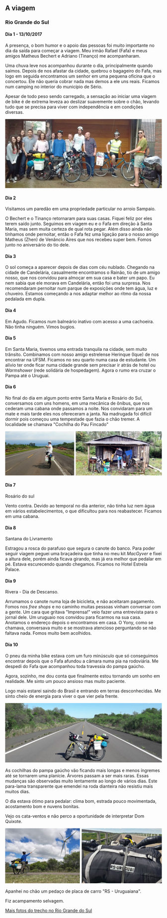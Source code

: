 
## A viagem

### Rio Grande do Sul

#### Dia 1 - 13/10/2017

A presença, o bom humor e o apoio das pessoas foi muito importante no dia da saída para começar a viagem.
Meu irmão Rafael (Fafa) e meus amigos Matheus Bechert e Adriano (Tinanço) me acompanharam.

Uma chuva leve nos acompanhou durante o dia, principalmente quando saímos. 
Depois de nos afastar da cidade, quebrou o bagageiro do Fafa, mas logo em seguida encontramos um senhor em uma pequena oficina que o concertou.
Ele não queria cobrar nada mas demos a ele uns reais.
Ficamos num camping no interior do município de Sério.

Apesar de todo peso sendo carregado, a sensação ao iniciar uma viagem de bike é de extrema leveza ao deslizar suavemente sobre o chão, levando tudo que se precisa para viver com independência e em condições diversas.

![despedida](./assets/saida.jpg)

#### Dia 2

Visitamos um paredão em uma propriedade particular no arroio Sampaio. 

O Bechert e o Tinanço retornaram para suas casas.
Fiquei feliz por eles terem saído junto.
Seguimos em viagem eu e o Fafa em direção à Santa Maria, mas sem muita certeza de qual rota pegar.
Além disso ainda não tínhamos onde pernoitar, então o Fafa fez uma ligação para o nosso amigo Matheus (Zhen) de Venâncio Aires que nos recebeu super bem.
Fomos junto no aniversário do tio dele.

#### Dia 3

O sol começa a aparecer depois de dias com céu nublado.
Chegando na cidade de Candelária, casualmente encontramos o Rainão, tio de um amigo nosso, que nos convidou para almoçar em sua casa e bater um papo.
Eu nem sabia que ele morava em Candelária, então foi uma surpresa.
Nos recomendaram pernoitar num parque de exposições onde tem água, luz e chuveiro.
Estamos começando a nos adaptar melhor ao ritmo da nossa pedalada em dupla.

#### Dia 4 

Em Agudo.
Ficamos num balneário inativo com acesso a uma cachoeira.
Não tinha ninguém.
Vimos bugios. 

#### Dia 5

Em Santa Maria, tivemos uma entrada tranquila na cidade, sem muito trânsito.
Combinamos com nosso amigo estrelense Herinque (Ique) de nos encontrar na UFSM.
Ficamos no seu quarto numa casa de estudante.
Um alívio ter onde ficar numa cidade grande sem precisar ir atrás de hotel ou *Warmshower* (rede solidária de hospedagem).
Agora o rumo era cruzar o Pampa até o Uruguai.

#### Dia 6

No final do dia em algum ponto entre Santa Maria e Rosário do Sul, conversamos com uns homens, em uma mecânica de ônibus, que nos cederam uma cabana onde passamos a noite.
Nos convidaram para um mate e mais tarde eles nos ofereceram a janta.
Na madrugada foi difícil dormir pois começou uma tempestade que fazia o chão tremer.
A localidade se chamava "Cochilha do Pau Fincado"

![Estrada e cabana em Pau Fincado](./assets/pau-fincado.jpg)

#### Dia 7

Rosário do sul

Vento contra.
Devido ao temporal no dia anterior, não tinha luz nem água em vários estabelecimentos, o que dificultou para nos reabastecer.
Ficamos em uma cabana.

#### Dia 8

Santana do Livramento

Estragou a rosca do parafuso que segura o canote do banco.
Para poder seguir viagem peguei uma braçadeira que tinha no meu kit *MacGyver* e fixei a altura dele, porém ainda ficava girando, mas já era melhor que pedalar em pé. Estava escurecendo quando chegamos.
Ficamos no Hotel Estrela Palace.

#### Dia 9

Rivera - Dia de Descanso. 

Arrumamos o canote numa loja de bicicleta, e não aceitaram pagamento.
Fomos nos *free shops* e no caminho muitas pessoas vinham conversar com a gente. Um cara que gritava "Imprensa!" veio fazer uma entrevista para o jornal dele.  Um uruguaio nos convidou para ficarmos na sua casa.
Anotamos o endereço depois o encontramos em casa.
O Yony, como se chamava, conversava muito e se mostrava atencioso perguntando se não faltava nada.
Fomos muito bem acolhidos.

#### Dia 10

O pneu da minha bike estava com um furo minúsculo que só conseguimos encontrar depois que o Fafa afundou a câmara numa pia na rodoviária.
Me despedi do Fafa que acompanhou toda travessia do pampa gaúcho.

Agora, sozinho, me dou conta que finalmente estou tornando um sonho em realidade.
Me sinto um pouco ansioso mas muito paciente.

Logo mais estarei saindo do Brasil e entrando em terras desconhecidas.
Me sinto cheio de energia para viver o que vier pela frente.

![Estradão com bicicleta no centro](./assets/20171023_105039.jpg)

As cochilhas do pampa gaúcho vão ficando mais longas e menos íngremes até se tornarem uma planície.
Árvores passam a ser mais raras.
Essas mudanças são observadas muito lentamente ao longo de vários dias.
Este para-lama transparente que emendei na roda dianteira não resistiu mais muitos dias.

O dia estava ótimo para pedalar: clima bom, estrada pouco movimentada, acostamento bom e nuvens bonitas.

Vejo os cata-ventos e não perco a oportunidade de interpretar Dom Quixote.

![Dom quixote, placa rs-uruguai](./assets/dom-quixote.jpg)

Apanhei no chão um pedaço de placa de carro "RS - Uruguaiana".

Fiz acampamento selvagem.

[Mais fotos do trecho no Rio Grande do Sul](https://photos.app.goo.gl/VEyPE5sNytQAnLxJ3)
